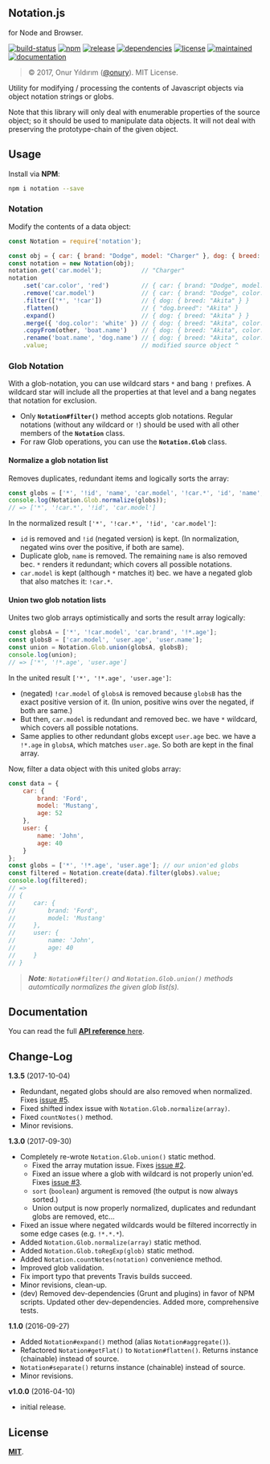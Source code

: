 ## Notation.js

for Node and Browser.

[![build-status](https://img.shields.io/travis/onury/notation.svg?branch=master)](https://travis-ci.org/onury/notation)
[![npm](http://img.shields.io/npm/v/notation.svg)](https://www.npmjs.com/package/notation)
[![release](https://img.shields.io/github/release/onury/notation.svg)](https://github.com/onury/notation)
[![dependencies](https://david-dm.org/onury/notation.svg)](https://david-dm.org/onury/notation)
[![license](http://img.shields.io/npm/l/notation.svg)](https://github.com/onury/notation/blob/master/LICENSE)
[![maintained](https://img.shields.io/maintenance/yes/2017.svg)](https://github.com/onury/notation/graphs/commit-activity)
[![documentation](https://img.shields.io/badge/documentation-click_to_read-c27cf4.svg?documentation=click_to_read)](http://onury.io/notation/?api=notation)

> © 2017, Onur Yıldırım ([@onury](https://github.com/onury)). MIT License.

Utility for modifying / processing the contents of Javascript objects via object notation strings or globs.

Note that this library will only deal with enumerable properties of the source object; so it should be used to manipulate data objects. It will not deal with preserving the prototype-chain of the given object.


## Usage

Install via **NPM**:

```sh
npm i notation --save
```

### Notation
Modify the contents of a data object:

```js
const Notation = require('notation');

const obj = { car: { brand: "Dodge", model: "Charger" }, dog: { breed: "Akita" } };
const notation = new Notation(obj);
notation.get('car.model');           // "Charger"
notation
    .set('car.color', 'red')         // { car: { brand: "Dodge", model: "Charger", color: "red" }, dog: { breed: "Akita" } }
    .remove('car.model')             // { car: { brand: "Dodge", color: "red" }, dog: { breed: "Akita" } }
    .filter(['*', '!car'])           // { dog: { breed: "Akita" } }
    .flatten()                       // { "dog.breed": "Akita" }
    .expand()                        // { dog: { breed: "Akita" } }
    .merge({ 'dog.color': 'white' }) // { dog: { breed: "Akita", color: "white" } }
    .copyFrom(other, 'boat.name')    // { dog: { breed: "Akita", color: "white" }, boat: { name: "Mojo" } }
    .rename('boat.name', 'dog.name') // { dog: { breed: "Akita", color: "white", name: "Mojo" } }
    .value;                          // modified source object ^
```

### Glob Notation

With a glob-notation, you can use wildcard stars `*` and bang `!` prefixes. A wildcard star will include all the properties at that level and a bang negates that notation for exclusion.

- Only **`Notation#filter()`** method accepts glob notations. Regular notations (without any wildcard or `!`) should be used with all other members of the **`Notation`** class.
- For raw Glob operations, you can use the **`Notation.Glob`** class.

#### Normalize a glob notation list

Removes duplicates, redundant items and logically sorts the array:
```js
const globs = ['*', '!id', 'name', 'car.model', '!car.*', 'id', 'name', 'age'];
console.log(Notation.Glob.normalize(globs));
// => ['*', '!car.*', '!id', 'car.model']
```

In the normalized result `['*', '!car.*', '!id', 'car.model']`:
- `id` is removed and `!id` (negated version) is kept. (In normalization, negated wins over the positive, if both are same).
- Duplicate glob, `name` is removed. The remaining `name` is also removed bec. `*` renders it redundant; which covers all possible notations.
- `car.model` is kept (although `*` matches it) bec. we have a negated glob that also matches it: `!car.*`.

#### Union two glob notation lists

Unites two glob arrays optimistically and sorts the result array logically:
```js
const globsA = ['*', '!car.model', 'car.brand', '!*.age'];
const globsB = ['car.model', 'user.age', 'user.name'];
const union = Notation.Glob.union(globsA, globsB); 
console.log(union);
// => ['*', '!*.age', 'user.age']
```
In the united result `['*', '!*.age', 'user.age']`:
- (negated) `!car.model` of `globsA` is removed because `globsB` has the exact positive version of it. (In union, positive wins over the negated, if both are same.) 
- But then, `car.model` is redundant and removed bec. we have `*` wildcard, which covers all possible notations. 
- Same applies to other redundant globs except `user.age` bec. we have a `!*.age` in `globsA`, which matches `user.age`. So both are kept in the final array.

Now, filter a data object with this united globs array:
```js
const data = {
    car: {
        brand: 'Ford',
        model: 'Mustang',
        age: 52
    },
    user: {
        name: 'John',
        age: 40
    }
};
const globs = ['*', '!*.age', 'user.age']; // our union'ed globs
const filtered = Notation.create(data).filter(globs).value;
console.log(filtered);
// =>
// {
//     car: {
//         brand: 'Ford',
//         model: 'Mustang'
//     },
//     user: {
//         name: 'John',
//         age: 40
//     }
// }
```

> _**Note**: `Notation#filter()` and `Notation.Glob.union()` methods automtically normalizes the given glob list(s)._

## Documentation

You can read the full [**API reference** here][docs].

## Change-Log

**1.3.5** (2017-10-04)  

- Redundant, negated globs should are also removed when normalized. Fixes [issue #5](https://github.com/onury/notation/issues/5).
- Fixed shifted index issue with `Notation.Glob.normalize(array)`.
- Fixed `countNotes()` method.
- Minor revisions.

**1.3.0** (2017-09-30)  

- Completely re-wrote `Notation.Glob.union()` static method.
    - Fixed the array mutation issue. Fixes [issue #2](https://github.com/onury/notation/issues/2).
    - Fixed an issue where a glob with wildcard is not properly union'ed. Fixes [issue #3](https://github.com/onury/notation/issues/3). 
    - `sort` (`boolean`) argument is removed (the output is now always sorted.)
    - Union output is now properly normalized, duplicates and redundant globs are removed, etc...
- Fixed an issue where negated wildcards would be filtered incorrectly in some edge cases (e.g. `!*.*.*`).
- Added `Notation.Glob.normalize(array)` static method.
- Added `Notation.Glob.toRegExp(glob)` static method.
- Added `Notation.countNotes(notation)` convenience method.
- Improved glob validation.
- Fix import typo that prevents Travis builds succeed.
- Minor revisions, clean-up.
- (dev) Removed dev-dependencies (Grunt and plugins) in favor of NPM scripts. Updated other dev-dependencies. Added more, comprehensive tests.

**1.1.0** (2016-09-27)  

- Added `Notation#expand()` method (alias `Notation#aggregate()`).
- Refactored `Notation#getFlat()` to `Notation#flatten()`. Returns instance (chainable) instead of source.
- `Notation#separate()` returns instance (chainable) instead of source.
- Minor revisions.

**v1.0.0** (2016-04-10)  

- initial release.

## License

[**MIT**](https://github.com/onury/notation/blob/master/LICENSE).

[docs]:http://onury.github.io/notation/?api=notation
